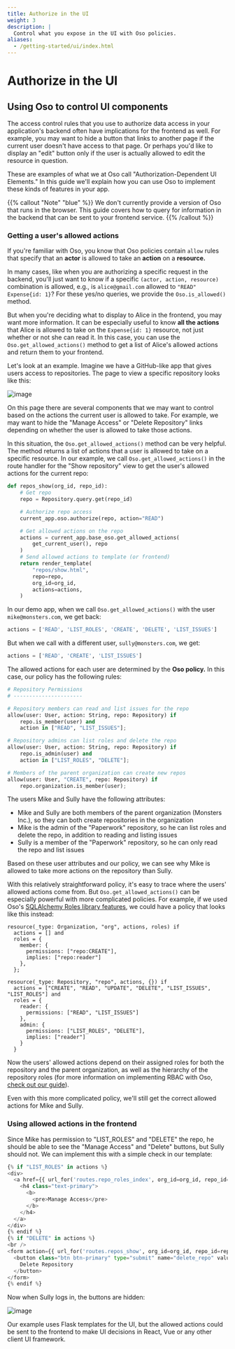 ```yaml
---
title: Authorize in the UI
weight: 3
description: |
  Control what you expose in the UI with Oso policies.
aliases:
  - /getting-started/ui/index.html
---
```


# Authorize in the UI

## Using Oso to control UI components

The access control rules that you use to authorize data access in your
application's backend often have implications for the frontend as well.
For example, you may want to hide a button that links to another page if
the current user doesn't have access to that page. Or perhaps you'd like
to display an "edit" button only if the user is actually allowed to edit
the resource in question.

These are examples of what we at Oso call "Authorization-Dependent UI
Elements." In this guide we'll explain how you can use Oso to implement
these kinds of features in your app.

{{% callout "Note" "blue" %}}
We don't currently provide a version of Oso that runs in the
browser. This guide covers how to query for information in the backend
that can be sent to your frontend service.
{{% /callout %}}

### Getting a user's allowed actions

If you're familiar with Oso, you know that Oso policies contain `allow`
rules that specify that an **actor** is allowed to take an **action** on
a **resource.**

In many cases, like when you are authorizing a specific request in the
backend, you'll just want to know if a specific
`(actor, action, resource)` combination is allowed, e.g., is
`alice@gmail.com` allowed to `"READ"` `Expense{id: 1}`? For these yes/no
queries, we provide the `Oso.is_allowed()` method.

But when you're deciding what to display to Alice in the frontend, you
may want more information. It can be especially useful to know **all the
actions** that Alice is allowed to take on the `Expense{id: 1}`
resource, not just whether or not she can read it. In this case, you can
use the `Oso.get_allowed_actions()` method to get a list of Alice's
allowed actions and return them to your frontend.

Let's look at an example. Imagine we have a GitHub-like app that gives
users access to repositories. The page to view a specific repository
looks like this:

![image](python/guides/ui/a.png)

On this page there are several components that we may want to control
based on the actions the current user is allowed to take. For example,
we may want to hide the "Manage Access" or "Delete Repository" links
depending on whether the user is allowed to take those actions.

In this situation, the `Oso.get_allowed_actions()` method can be very
helpful. The method returns a list of actions that a user is allowed to
take on a specific resource. In our example, we call
`Oso.get_allowed_actions()` in the route handler for the "Show
repository" view to get the user's allowed actions for the current repo:

```python
def repos_show(org_id, repo_id):
    # Get repo
    repo = Repository.query.get(repo_id)

    # Authorize repo access
    current_app.oso.authorize(repo, action="READ")

    # Get allowed actions on the repo
    actions = current_app.base_oso.get_allowed_actions(
        get_current_user(), repo
    )
    # Send allowed actions to template (or frontend)
    return render_template(
        "repos/show.html",
        repo=repo,
        org_id=org_id,
        actions=actions,
    )
```

In our demo app, when we call `Oso.get_allowed_actions()` with the user
`mike@monsters.com`, we get back:

```python
actions = ['READ', 'LIST_ROLES', 'CREATE', 'DELETE', 'LIST_ISSUES']
```

But when we call with a different user, `sully@monsters.com`, we get:

```python
actions = ['READ', 'CREATE', 'LIST_ISSUES']
```

The allowed actions for each user are determined by the **Oso policy.**
In this case, our policy has the following rules:

```python
# Repository Permissions
# ----------------------

# Repository members can read and list issues for the repo
allow(user: User, action: String, repo: Repository) if
    repo.is_member(user) and
    action in ["READ", "LIST_ISSUES"];

# Repository admins can list roles and delete the repo
allow(user: User, action: String, repo: Repository) if
    repo.is_admin(user) and
    action in ["LIST_ROLES", "DELETE"];

# Members of the parent organization can create new repos
allow(user: User, "CREATE", repo: Repository) if
    repo.organization.is_member(user);
```

The users Mike and Sully have the following attributes:

- Mike and Sully are both members of the parent organization (Monsters
  Inc.), so they can both create repositories in the organization
- Mike is the admin of the "Paperwork" repository, so he can list
  roles and delete the repo, in addition to reading and listing issues
- Sully is a member of the "Paperwork" repository, so he can only read
  the repo and list issues

Based on these user attributes and our policy, we can see why Mike is
allowed to take more actions on the repository than Sully.

With this relatively straightforward policy, it's easy to trace where
the users' allowed actions come from. But `Oso.get_allowed_actions()`
can be especially powerful with more complicated policies. For example,
if we used Oso's [SQLAlchemy Roles library
features](guides/roles/sqlalchemy),
we could have a policy that looks like this instead:

```polar
resource(_type: Organization, "org", actions, roles) if
  actions = [] and
  roles = {
    member: {
      permissions: ["repo:CREATE"],
      implies: ["repo:reader"]
    },
  };

resource(_type: Repository, "repo", actions, {}) if
  actions = ["CREATE", "READ", "UPDATE", "DELETE", "LIST_ISSUES", "LIST_ROLES"] and
  roles = {
    reader: {
      permissions: ["READ", "LIST_ISSUES"]
    },
    admin: {
      permissions: ["LIST_ROLES", "DELETE"],
      implies: ["reader"]
    }
  }
```

Now the users' allowed actions depend on their assigned roles for both
the repository and the parent organization, as well as the hierarchy of
the repository roles (for more information on implementing RBAC with
Oso, [check out our
guide](/learn/roles)).

Even with this more complicated policy, we'll still get the correct
allowed actions for Mike and Sully.

### Using allowed actions in the frontend

Since Mike has permission to "LIST_ROLES" and "DELETE" the repo, he
should be able to see the "Manage Access" and "Delete" buttons, but
Sully should not. We can implement this with a simple check in our
template:

```python
{% if "LIST_ROLES" in actions %}
<div>
  <a href={{ url_for('routes.repo_roles_index', org_id=org_id, repo_id=repo.id) }}>
    <h4 class="text-primary">
      <b>
        <pre>Manage Access</pre>
      </b>
    </h4>
  </a>
</div>
{% endif %}
{% if "DELETE" in actions %}
<br />
<form action={{ url_for('routes.repos_show', org_id=org_id, repo_id=repo.id) }} method="POST">
  <button class="btn btn-primary" type="submit" name="delete_repo" value="">
    Delete Repository
  </button>
</form>
{% endif %}
```

Now when Sully logs in, the buttons are hidden:

![image](python/guides/ui/b.png)

Our example uses Flask templates for the UI, but the allowed actions
could be sent to the frontend to make UI decisions in React, Vue or any
other client UI framework.
